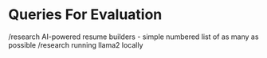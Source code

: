 # Queries For Evaluation

/research AI-powered resume builders - simple numbered list of as many as possible
/research running llama2 locally
